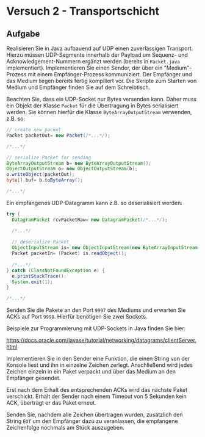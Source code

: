# Versuch 2 - Transportschicht

## Aufgabe

Realisieren Sie in Java aufbauend auf UDP einen zuverlässigen Transport. Hierzu müssen UDP-Segmente innerhalb der Payload um Sequenz- und Acknowledgement-Nummern ergänzt werden (bereits in `Packet.java` implementiert). Implementieren Sie einen Sender, der über ein "Medium"-Prozess mit einem Empfänger-Prozess kommuniziert. Der Empfänger und das Medium liegen bereits fertig kompiliert vor. Die Skripte zum Starten von Medium und Empfänger finden Sie auf dem Schreibtisch.

Beachten Sie, dass ein UDP-Socket nur Bytes versenden kann. Daher muss ein Objekt der Klasse `Packet` für die Übertragung in Bytes serialisiert werden. Sie können hierfür die Klasse `ByteArrayOutputStream` verwenden, z.B. so:

```java
// create new packet 
Packet packetOut= new Packet(/*...*/);

/*...*/

// serialize Packet for sending
ByteArrayOutputStream b= new ByteArrayOutputStream();
ObjectOutputStream o= new ObjectOutputStream(b);
o.writeObject(packetOut);
byte[] buf= b.toByteArray();

/*...*/
```

Ein empfangenes UDP-Datagramm kann z.B. so deserialisiert werden:

```java
try {
  DatagramPacket rcvPacketRaw= new DatagramPacket(/*...*/);

  /*...*/
  
  // deserialize Packet
  ObjectInputStream is= new ObjectInputStream(new ByteArrayInputStream(rcvPacketRaw.getData()));
  Packet packetIn= (Packet) is.readObject();
  
  /*...*/
} catch (ClassNotFoundException e) {
  e.printStackTrace();
  System.exit(1);
}

/*...*/
```

Senden Sie die Pakete an den Port `9997` des Mediums und erwarten Sie ACKs auf Port `9998`. Hierfür benötigen Sie zwei Sockets.

Beispiele zur Programmierung mit UDP-Sockets in Java finden Sie hier:

https://docs.oracle.com/javase/tutorial/networking/datagrams/clientServer.html
	
Implementieren Sie in den Sender eine Funktion, die einen String von der Konsole liest und ihn in einzelne Zeichen zerlegt. Anschließend wird jedes Zeichen einzeln in ein Paket verpackt und über das Medium an den Empfänger gesendet.

Erst nach dem Erhalt des entsprechenden ACKs wird das nächste Paket verschickt. Erhält der Sender nach einem Timeout von 5 Sekunden kein ACK, überträgt er das Paket erneut.

Senden Sie, nachdem alle Zeichen übertragen wurden, zusätzlich den String `EOT` um den Empfänger dazu zu veranlassen, die empfangene Zeichenfolge nochmals am Stück auszugeben.
